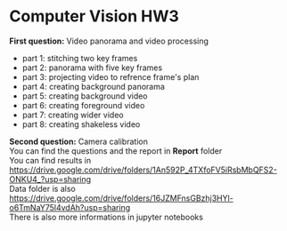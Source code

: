 # Computer Vision HW3

**First question:** Video panorama and video processing <br />
  - part 1: stitching two key frames <br />
  - part 2: panorama with five key frames <br />
  - part 3: projecting video to refrence frame's plan <br />
  - part 4: creating background panorama <br />
  - part 5: creating background video <br />
  - part 6: creating foreground video <br />
  - part 7: creating wider video <br />
  - part 8: creating shakeless video <br />


**Second question:** Camera calibration <br />
You can find the questions and the report in **Report** folder <br />
You can find results in https://drive.google.com/drive/folders/1An592P_4TXfoFV5iRsbMbQFS2-ONKU4_?usp=sharing <br />
Data folder is also https://drive.google.com/drive/folders/16JZMFnsGBzhj3HYl-o6TmNaY75l4vdAh?usp=sharing <br />
There is also more informations in jupyter notebooks
